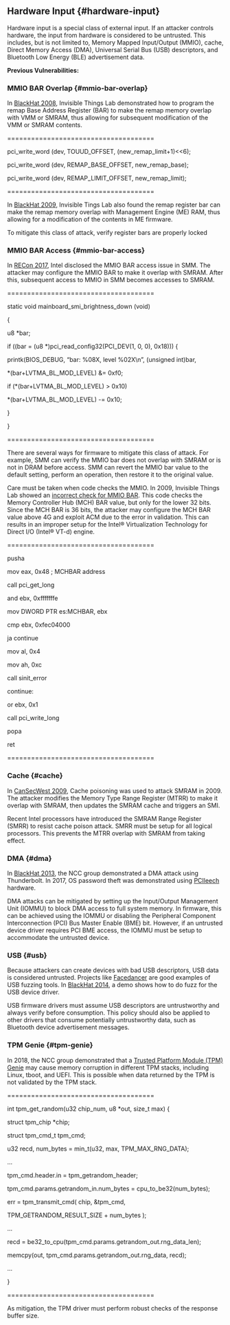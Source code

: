 <!--- @file
  hardware-input.md for EDK II Secure Code Review Guide

  Copyright (c) 2019, Intel Corporation. All rights reserved.<BR>

  Redistribution and use in source (original document form) and 'compiled'
  forms (converted to PDF, epub, HTML and other formats) with or without
  modification, are permitted provided that the following conditions are met:

  1) Redistributions of source code (original document form) must retain the
     above copyright notice, this list of conditions and the following
     disclaimer as the first lines of this file unmodified.

  2) Redistributions in compiled form (transformed to other DTDs, converted to
     PDF, epub, HTML and other formats) must reproduce the above copyright
     notice, this list of conditions and the following disclaimer in the
     documentation and/or other materials provided with the distribution.

  THIS DOCUMENTATION IS PROVIDED BY TIANOCORE PROJECT "AS IS" AND ANY EXPRESS OR
  IMPLIED WARRANTIES, INCLUDING, BUT NOT LIMITED TO, THE IMPLIED WARRANTIES OF
  MERCHANTABILITY AND FITNESS FOR A PARTICULAR PURPOSE ARE DISCLAIMED. IN NO
  EVENT SHALL TIANOCORE PROJECT  BE LIABLE FOR ANY DIRECT, INDIRECT, INCIDENTAL,
  SPECIAL, EXEMPLARY, OR CONSEQUENTIAL DAMAGES (INCLUDING, BUT NOT LIMITED TO,
  PROCUREMENT OF SUBSTITUTE GOODS OR SERVICES; LOSS OF USE, DATA, OR PROFITS;
  OR BUSINESS INTERRUPTION) HOWEVER CAUSED AND ON ANY THEORY OF LIABILITY,
  WHETHER IN CONTRACT, STRICT LIABILITY, OR TORT (INCLUDING NEGLIGENCE OR
  OTHERWISE) ARISING IN ANY WAY OUT OF THE USE OF THIS DOCUMENTATION, EVEN IF
  ADVISED OF THE POSSIBILITY OF SUCH DAMAGE.

-->

## Hardware Input {#hardware-input}

Hardware input is a special class of external input. If an attacker controls hardware, the input from hardware is considered to be untrusted. This includes, but is not limited to, Memory Mapped Input/Output (MMIO), cache, Direct Memory Access (DMA), Universal Serial Bus (USB) descriptors, and Bluetooth Low Energy (BLE) advertisement data.

**Previous Vulnerabilities:**

### MMIO BAR Overlap {#mmio-bar-overlap}

In [BlackHat 2008](https://invisiblethingslab.com/resources/bh08/part2-full.pdf), Invisible Things Lab demonstrated how to program the remap Base Address Register (BAR) to make the remap memory overlap with VMM or SMRAM, thus allowing for subsequent modification of the VMM or SMRAM contents.

=====================================

pci_write_word (dev, TOUUD_OFFSET, (new_remap_limit+1)&lt;&lt;6);

pci_write_word (dev, REMAP_BASE_OFFSET, new_remap_base);

pci_write_word (dev, REMAP_LIMIT_OFFSET, new_remap_limit);

=====================================

In [BlackHat 2009](https://invisiblethingslab.com/resources/bh09usa/Ring%20-3%20Rootkits.pdf), Invisible Tings Lab also found the remap register bar can make the remap memory overlap with Management Engine (ME) RAM, thus allowing for a modification of the contents in ME firmware.

To mitigate this class of attack, verify register bars are properly locked

### MMIO BAR Access {#mmio-bar-access}

In [RECon 2017](http://www.c7zero.info/stuff/REConBrussels2017_BARing_the_system.pdf), Intel disclosed the MMIO BAR access issue in SMM. The attacker may configure the MMIO BAR to make it overlap with SMRAM. After this, subsequent access to MMIO in SMM becomes accesses to SMRAM.

=====================================

static void mainboard_smi_brightness_down (void)

{

u8 *bar;

if ((bar = (u8 *)pci_read_config32(PCI_DEV(1, 0, 0), 0x18))) {

printk(BIOS_DEBUG, “bar: %08X, level %02X\n”, (unsigned int)bar,

*(bar+LVTMA_BL_MOD_LEVEL) &amp;= 0xf0;

if (*(bar+LVTMA_BL_MOD_LEVEL) &gt; 0x10)

*(bar+LVTMA_BL_MOD_LEVEL) -= 0x10;

}

}

=====================================

There are several ways for firmware to mitigate this class of attack. For example, SMM can verify the MMIO bar does not overlap with SMRAM or is not in DRAM before access. SMM can revert the MMIO bar value to the default setting, perform an operation, then restore it to the original value.

Care must be taken when code checks the MMIO. In 2009, Invisible Things Lab showed an [incorrect check for MMIO BAR](https://invisiblethingslab.com/resources/misc09/Another%20TXT%20Attack.pdf). This code checks the Memory Controller Hub (MCH) BAR value, but only for the lower 32 bits. Since the MCH BAR is 36 bits, the attacker may configure the MCH BAR value above 4G and exploit ACM due to the error in validation. This can results in an improper setup for the Intel® Virtualization Technology for Direct I/O (Intel® VT-d) engine.

=====================================

pusha

mov eax, 0x48 ; MCHBAR address

call pci_get_long

and ebx, 0xfffffffe

mov DWORD PTR es:MCHBAR, ebx

cmp ebx, 0xfec04000

ja continue

mov al, 0x4

mov ah, 0xc

call sinit_error

continue:

or ebx, 0x1

call pci_write_long

popa

ret

=====================================

### Cache {#cache}

In [CanSecWest 2009](https://cansecwest.com/csw09/csw09-duflot.pdf), Cache poisoning was used to attack SMRAM in 2009\. The attacker modifies the Memory Type Range Register (MTRR) to make it overlap with SMRAM, then updates the SMRAM cache and triggers an SMI.

Recent Intel processors have introduced the SMRAM Range Register (SMRR) to resist cache poison attack. SMRR must be setup for all logical processors. This prevents the MTRR overlap with SMRAM from taking effect.

### DMA {#dma}

In [BlackHat 2013](https://media.blackhat.com/us-13/US-13-Sevinsky-Funderbolt-Adventures-in-Thunderbolt-DMA-Attacks-Slides.pdf), the NCC group demonstrated a DMA attack using Thunderbolt. In 2017, OS password theft was demonstrated using [PCIleech](http://blog.frizk.net/2017/01/attacking-uefi-and-linux.html) hardware.

DMA attacks can be mitigated by setting up the Input/Output Management Unit (IOMMU) to block DMA access to full system memory. In firmware, this can be achieved using the IOMMU or disabling the Peripheral Component Interconnection (PCI) Bus Master Enable (BME) bit. However, if an untrusted device driver requires PCI BME access, the IOMMU must be setup to accommodate the untrusted device.

### USB {#usb}

Because attackers can create devices with bad USB descriptors, USB data is considered untrusted. Projects like [Facedancer](http://goodfet.sourceforge.net/hardware/facedancer21/) are good examples of USB fuzzing tools. In [BlackHat 2014](https://www.blackhat.com/docs/eu-14/materials/eu-14-Schumilo-Dont-Trust-Your-USB-How-To-Find-Bugs-In-USB-Device-Drivers.pdf), a demo shows how to do fuzz for the USB device driver.

USB firmware drivers must assume USB descriptors are untrustworthy and always verify before consumption. This policy should also be applied to other drivers that consume potentially untrustworthy data, such as Bluetooth device advertisement messages.

### TPM Genie {#tpm-genie}

In 2018, the NCC group demonstrated that a [Trusted Platform Module (TPM) Genie](https://github.com/nccgroup/TPMGenie/blob/master/docs/CanSecWest_2018_-_TPM_Genie_-_Jeremy_Boone.pdf) may cause memory corruption in different TPM stacks, including Linux, tboot, and UEFI. This is possible when data returned by the TPM is not validated by the TPM stack.

=====================================

int tpm_get_random(u32 chip_num, u8 *out, size_t max) {

struct tpm_chip *chip;

struct tpm_cmd_t tpm_cmd;

u32 recd, num_bytes = min_t(u32, max, TPM_MAX_RNG_DATA);

...

tpm_cmd.header.in = tpm_getrandom_header;

tpm_cmd.params.getrandom_in.num_bytes = cpu_to_be32(num_bytes);

err = tpm_transmit_cmd( chip, &amp;tpm_cmd,

TPM_GETRANDOM_RESULT_SIZE + num_bytes );

...

recd = be32_to_cpu(tpm_cmd.params.getrandom_out.rng_data_len);

memcpy(out, tpm_cmd.params.getrandom_out.rng_data, recd);

...

}

=====================================

As mitigation, the TPM driver must perform robust checks of the response buffer size.